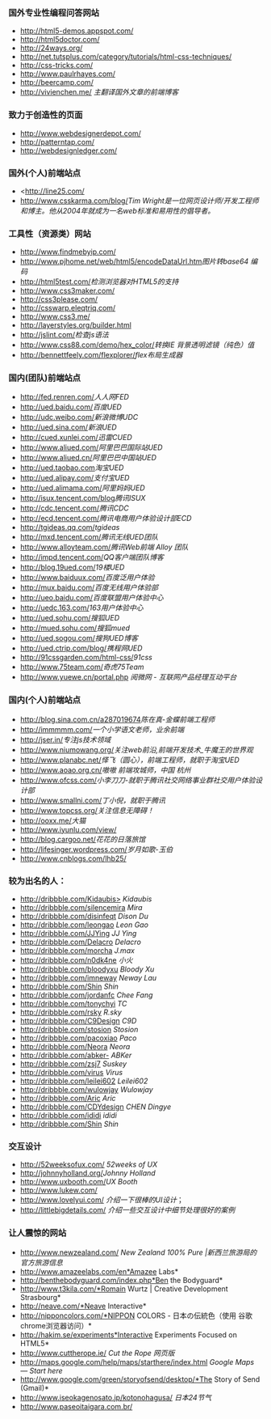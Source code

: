 ### 国外专业性编程问答网站

+ <http://html5-demos.appspot.com/>
+ <http://html5doctor.com/>
+ <http://24ways.org/>
+ <http://net.tutsplus.com/category/tutorials/html-css-techniques/>
+ <http://css-tricks.com/>
+ <http://www.paulrhayes.com/>
+ <http://beercamp.com/>
+ <http://vivienchen.me/> *主翻译国外文章的前端博客*

### 致力于创造性的页面
+ <http://www.webdesignerdepot.com/>
+ <http://patterntap.com/>
+ <http://webdesignledger.com/>


### 国外(个人)前端站点
+ <http://line25.com/
+ <http://www.csskarma.com/blog/>*Tim Wright是一位网页设计师/开发工程师和博主。他从2004年就成为一名web标准和易用性的倡导者。*


### 工具性（资源类）网站
+ <http://www.findmebyip.com/>
+ <http://www.pjhome.net/web/html5/encodeDataUrl.htm>*图片转base64 编码*
+ <http://html5test.com/>*检测浏览器对HTML5的支持*
+ <http://www.css3maker.com/>
+ <http://css3please.com/>
+ <http://csswarp.eleqtriq.com/>
+ <http://www.css3.me/>
+ <http://layerstyles.org/builder.html>
+ <http://jslint.com/>*检查js语法*
+ <http://www.css88.com/demo/hex_color/>*转换IE 背景透明滤镜（纯色）值*
+ <http://bennettfeely.com/flexplorer/>*flex布局生成器*

### 国内(团队)前端站点
+ <http://fed.renren.com/>*人人网FED*
+ <http://ued.baidu.com/>*百度UED*
+ <http://udc.weibo.com/>*新浪微博UDC*
+ <http://ued.sina.com/>*新浪UED*
+ <http://cued.xunlei.com/>*迅雷CUED*
+ <http://www.aliued.com/>*阿里巴巴国际站UED*
+ <http://www.aliued.cn/>*阿里巴巴中国站UED*
+ <http://ued.taobao.com>*淘宝UED*
+ <http://ued.alipay.com/>*支付宝UED*
+ <http://ued.alimama.com/>*阿里妈妈UED*
+ <http://isux.tencent.com/blog>*腾讯ISUX*
+ <http://cdc.tencent.com/>*腾讯CDC*
+ <http://ecd.tencent.com/>*腾讯电商用户体验设计部ECD*
+ <http://tgideas.qq.com/>*tgideas*
+ <http://mxd.tencent.com/>*腾讯无线UED团队*
+ <http://www.alloyteam.com/>*腾讯Web前端 Alloy 团队*
+ <http://impd.tencent.com/>*QQ客户端团队博客*
+ <http://blog.19ued.com/>*19楼UED*
+ <http://www.baiduux.com/>*百度泛用户体验*
+ <http://mux.baidu.com/>*百度无线用户体验部*
+ <http://ueo.baidu.com/>*百度联盟用户体验中心*
+ <http://uedc.163.com/>*163用户体验中心*
+ <http://ued.sohu.com/>*搜狐UED*
+ <http://mued.sohu.com/>*搜狐mued*
+ <http://ued.sogou.com/>*搜狗UED博客*
+ <http://ued.ctrip.com/blog/>*携程网UED*
+ <http://91cssgarden.com/html-css/>*91css*
+ <http://www.75team.com/>*奇虎75Team*
+ <http://www.yuewe.cn/portal.php>  *阅微网 -  互联网产品经理互动平台*

### 国内(个人)前端站点
+ <http://blog.sina.com.cn/a287019674>*陈在真-金蝶前端工程师*
+ <http://immmmm.com/>*一个小学语文老师，业余前端*
+ <http://jser.in/>*专注js技术领域*
+ <http://www.niumowang.org/>*关注web前沿,前端开发技术_牛魔王的世界观*
+ <http://www.planabc.net/>*怿飞（圆心），前端工程师，就职于淘宝UED*
+ <http://www.aoao.org.cn/>*嗷嗷 前端攻城师，中国 杭州*
+ <http://www.ofcss.com/>*小李刀刀-就职于腾讯社交网络事业群社交用户体验设计部*
+ <http://www.smallni.com/>*丁小倪，就职于腾讯*
+ <http://www.topcss.org/>*关注信息无障碍！*
+ <http://ooxx.me/>*大猫*
+ <http://www.iyunlu.com/view/>
+ <http://blog.cargoo.net/>*花花的日落旅馆*
+ <http://lifesinger.wordpress.com/>*岁月如歌-玉伯*
+ <http://www.cnblogs.com/lhb25/>

### 较为出名的人：
+ http://dribbble.com/Kidaubis> *Kidaubis*
+ <http://dribbble.com/silencemira> *Mira*
+ <http://dribbble.com/disinfeqt>  *Dison Du*
+ <http://dribbble.com/leongao>  *Leon Gao*
+ <http://dribbble.com/JJYing>   *JJ Ying*
+ <http://dribbble.com/Delacro>  *Delacro*
+ <http://dribbble.com/morcha>   *J.max*
+ <http://dribbble.com/n0dk4ne>  *小火*
+ <http://dribbble.com/bloodyxu>  *Bloody Xu*
+ <http://dribbble.com/imneway>  *Neway Lau*
+ <http://dribbble.com/Shin>  *Shin*
+ <http://dribbble.com/jordanfc>  *Chee Fang*
+ <http://dribbble.com/tonychyi>  *TC*
+ <http://dribbble.com/rsky>  *R.sky*
+ <http://dribbble.com/C9Design>  *C9D*
+ <http://dribbble.com/stosion>  *Stosion*
+ <http://dribbble.com/pacoxiao>  *Paco*
+ <http://dribbble.com/Neora>   *Neora*
+ <http://dribbble.com/abker->  *ABKer*
+ <http://dribbble.com/zsj7>    *Suskey*
+ <http://dribbble.com/virus>  *Virus*
+ <http://dribbble.com/leilei602>  *Leilei602*
+ <http://dribbble.com/wulowjay>   *Wulowjay*
+ <http://dribbble.com/Aric>  *Aric*
+ <http://dribbble.com/CDYdesign>  *CHEN Dingye*
+ <http://dribbble.com/ididi>  *ididi*
+ <http://dribbble.com/Shin>  *Shin*

### 交互设计
+ <http://52weeksofux.com/> *52weeks of UX* 
+ <http://johnnyholland.org/>*Johnny Holland* 
+ <http://www.uxbooth.com/>*UX Booth* 
+ <http://www.lukew.com/>
+ <http://www.lovelyui.com/> *介绍一下很棒的UI设计*；
+ <http://littlebigdetails.com/> *介绍一些交互设计中细节处理很好的案例*

### 让人震惊的网站
+ http://www.newzealand.com/ *New Zealand 100% Pure |新西兰旅游局的官方旅游信息* 
+ http://www.amazeelabs.com/en*Amazee Labs* 
+ http://benthebodyguard.com/index.php*Ben the Bodyguard* 
+ http://www.t3kila.com/*Romain Wurtz | Creative Development Strasbourg* 
+ http://neave.com/*Neave Interactive* 
+ http://nipponcolors.com/*NIPPON COLORS - 日本の伝統色（使用 谷歌chrome浏览器访问）* 
+ http://hakim.se/experiments*Interactive Experiments Focused on HTML5*
+ http://www.cuttherope.ie/ *Cut the Rope 网页版* 
+ http://maps.google.com/help/maps/starthere/index.html *Google Maps — Start here* 
+ http://www.google.com/green/storyofsend/desktop/*The Story of Send (Gmail)* 
+ http://www.iseokagenosato.jp/kotonohagusa/ *日本24节气*
+ http://www.paseoitaigara.com.br/
